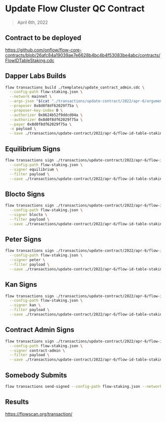 # Update Flow Cluster QC Contract

> April 6th, 2022

## Contract to be deployed

https://github.com/onflow/flow-core-contracts/blob/26afc84a19039ae7e6628b4bc4b4f53083be4abc/contracts/FlowIDTableStaking.cdc

## Dapper Labs Builds

```sh
flow transactions build ./templates/update_contract_admin.cdc \
  --config-path flow-staking.json \
  --network mainnet \
  --args-json "$(cat "./transactions/update-contract/2022/apr-6/arguments-flow-id-table-staking.json")" \
  --proposer 0x8d0f8df62029f75a \
  --proposer-key-index 0 \
  --authorizer 0x8624b52f9ddcd04a \
  --authorizer 0x8d0f8df62029f75a \
  --payer 0x8d0f8df62029f75a \
  -x payload \
  --save ./transactions/update-contract/2022/apr-6/flow-id-table-staking-contract-upgrade-apr-6-unsigned.rlp
```

## Equilibrium Signs

```sh
flow transactions sign ./transactions/update-contract/2022/apr-6/flow-id-table-staking-contract-upgrade-apr-6-unsigned.rlp \
  --config-path flow-staking.json \
  --signer equilibrium \
  --filter payload \
  --save ./transactions/update-contract/2022/apr-6/flow-id-table-staking-contract-upgrade-apr-6-sig-1.rlp
```

## Blocto Signs

```sh
flow transactions sign ./transactions/update-contract/2022/apr-6/flow-id-table-staking-contract-upgrade-apr-6-sig-1.rlp \
  --config-path flow-staking.json \
  --signer blocto \
  --filter payload \
  --save ./transactions/update-contract/2022/apr-6/flow-id-table-staking-contract-upgrade-apr-6-sig-2.rlp
```

## Peter Signs

```sh
flow transactions sign ./transactions/update-contract/2022/apr-6/flow-id-table-staking-contract-upgrade-apr-6-sig-2.rlp \
  --config-path flow-staking.json \
  --signer peter \
  --filter payload \
  --save ./transactions/update-contract/2022/apr-6/flow-id-table-staking-contract-upgrade-apr-6-sig-3.rlp
```

## Kan Signs

```sh
flow transactions sign ./transactions/update-contract/2022/apr-6/flow-id-table-staking-contract-upgrade-apr-6-sig-3.rlp \
  --config-path flow-staking.json \
  --signer kan \
  --filter payload \
  --save ./transactions/update-contract/2022/apr-6/flow-id-table-staking-contract-upgrade-apr-6-sig-4.rlp
```

## Contract Admin Signs

```sh
flow transactions sign ./transactions/update-contract/2022/apr-6/flow-id-table-staking-contract-upgrade-apr-6-sig-4.rlp \
  --config-path flow-staking.json \
  --signer contract-admin \
  --filter payload \
  --save ./transactions/update-contract/2022/apr-6/flow-id-table-staking-contract-upgrade-apr-6-sig-complete.rlp
```

## Somebody Submits

```sh
flow transactions send-signed --config-path flow-staking.json --network mainnet ./transactions/update-contract/2022/apr-6/flow-id-table-staking-contract-upgrade-apr-6-sig-complete.rlp
```


## Results

https://flowscan.org/transaction/
